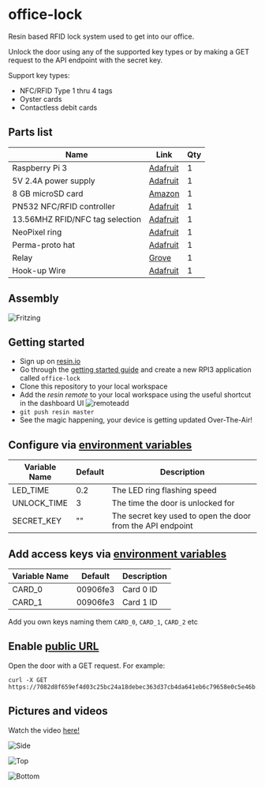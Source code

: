 # office-lock
Resin based RFID lock system used to get into our office.

Unlock the door using any of the supported key types or by making a GET request to the API endpoint with the secret key.

Support key types:
 - NFC/RFID Type 1 thru 4 tags
 - Oyster cards
 - Contactless debit cards

## Parts list
Name | Link | Qty
------------ | ------------- | ------------
Raspberry Pi 3 | [Adafruit](https://www.adafruit.com/products/3055) | 1
5V 2.4A power supply | [Adafruit](https://www.adafruit.com/product/1995) | 1
8 GB microSD card | [Amazon](https://www.amazon.com/Kingston-microSDHC-Memory-SDC4-8GBET/dp/B00200K1TS/ref=sr_1_76?ie=UTF8&qid=1473416044&sr=8-76&keywords=8gb+micro+sd+card) | 1
PN532 NFC/RFID controller | [Adafruit](https://www.adafruit.com/product/789) | 1
13.56MHZ RFID/NFC tag selection | [Adafruit](https://www.adafruit.com/products/365) | 1
NeoPixel ring | [Adafruit](https://www.adafruit.com/products/1643) | 1
Perma-proto hat | [Adafruit](https://www.adafruit.com/products/2310) | 1
Relay | [Grove](https://www.seeedstudio.com/Grove---Relay-p-769.html) | 1
Hook-up Wire  | [Adafruit](https://www.adafruit.com/products/1311) | 1

## Assembly
![Fritzing](https://raw.githubusercontent.com/resin-io-playground/office-lock/master/images/fritzing.png)

## Getting started
- Sign up on [resin.io](https://dashboard.resin.io/signup)
- Go through the [getting started guide](http://docs.resin.io/raspberrypi/nodejs/getting-started/) and create a new RPI3 application called `office-lock`
- Clone this repository to your local workspace
- Add the _resin remote_ to your local workspace using the useful shortcut in the dashboard UI ![remoteadd](https://raw.githubusercontent.com/resin-io-playground/boombeastic/master/docs/gitresinremote.png)
- `git push resin master`
- See the magic happening, your device is getting updated Over-The-Air!

## Configure via [environment variables](https://docs.resin.io/management/env-vars/)
Variable Name | Default | Description
------------ | ------------- | -------------
LED_TIME | 0.2 | The LED ring flashing speed
UNLOCK_TIME | 3 | The time the door is unlocked for
SECRET_KEY | "" | The secret key used to open the door from the API endpoint

## Add access keys via [environment variables](https://docs.resin.io/management/env-vars/)
Variable Name | Default | Description
------------ | ------------- | -------------
CARD_0 | 00906fe3 | Card 0 ID
CARD_1 | 00906fe3 | Card 1 ID

Add you own keys naming them `CARD_0`, `CARD_1`, `CARD_2` etc

## Enable [public URL](http://docs.resin.io/management/devices/#enable-public-device-url)
Open the door with a GET request. For example:
```
curl -X GET https://7082d8f659ef4d03c25bc24a18debec363d37cb4da641eb6c79658e0c5e46b.resindevice.io/api/<SECRET_KEY>
```

## Pictures and videos
Watch the video [here!](https://www.youtube.com/watch?v=9A6gQqRCM8w)

![Side](https://raw.githubusercontent.com/resin-io-playground/office-lock/master/images/side.jpg)

![Top](https://raw.githubusercontent.com/resin-io-playground/office-lock/master/images/top.jpg)

![Bottom](https://raw.githubusercontent.com/resin-io-playground/office-lock/master/images/bottom.jpg)
